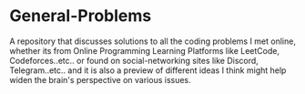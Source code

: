 # General-Problems
A repository that discusses solutions to all the coding problems I met online, whether its from Online Programming Learning Platforms like LeetCode, Codeforces..etc.. or found on social-networking sites like Discord, Telegram..etc.. and it is also a preview of different ideas I think might help widen the brain's perspective on various issues.
